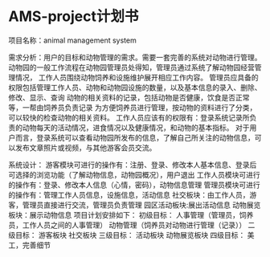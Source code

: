 # AMS-project计划书
项目名称：animal management system

需求分析：用户的目标和动物管理的需求。需要一套完善的系统对动物进行管理。
动物园的一般工作流程在动物园管理员处得知，管理员通过系统了解动物园经营管理情况，
工作人员围绕动物饲养和设施维护展开相应工作内容。
管理员应具备的权限包括管理工作人员、动物和动物园设施的数量，以及基本信息的录入、删除、修改、显示、查询
动物的相关资料的记录，包括动物是否健康，饮食是否正常等，一帮由饲养员负责记录
为方便饲养员进行管理，按动物的资料进行了分类，可以较快的检查动物的相关资料。
工作人员应该有的权限有：登录系统记录所负责的动物每天的活动情况，进食情况以及健康情况，和动物的基本指标。
对于用户而言，登录系统可以查看动物园所发布的信息，了解自己所关注的动物信息，可以发布文章照片或视频，与其他游客会员交流。

系统设计：
  游客模块可进行的操作有：注册、登录、修改本人基本信息、登录后可选择的浏览功能（了解动物信息，动物园概况），用户退出
  工作人员模块可进行的操作有：登录、修改本人信息（心情，密码），动物信息管理
  管理员模块可进行的操作有：管理工作人员信息，设施信息，活动信息
  社交板块：由工作人员，游客，管理员直接进行交流，管理员负责管理
  园区活动板块:展出活动信息
  动物展览板块：展示动物信息
项目计划安排如下：
初级目标：
  人事管理（管理员，饲养员，工作人员之间的人事管理）
  动物管理（饲养员对动物进行管理（记录））
二级目标：
  游客板块
  社交板块
三级目标：
  活动板块
  动物展览板块
四级目标：
  美工，完善细节
 




